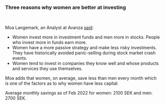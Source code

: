 
### Three reasons why women are better at investing

<br>

Moa Langemark, an Analyst at Avanza [said](https://investors.avanza.se/media/press/2022/kvinnor-investerar-dubbelt-sa-bra-som-man):
- Women invest more in  investment funds and men more in stocks. People who invest more in funds earn more.
- Women have a more passive strategy and make less risky investments. They have historically avoided panic-selling during stock market crash events.
- Women tend to invest in companies they know well and whose products and services they use themselves.

Moa adds that women, on average, save less than men every month which is one of the factors as to why women have less capital.

Average monthly savings as of Feb 2022 for women: 2100 SEK and men: 2700 SEK.

